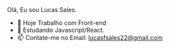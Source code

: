   Olá, Eu sou Lucas Sales.
- 👀 Hoje Trabalho com Front-end
- 🌱 Estudando Javascript/React.
- 📫 Contate-me no Email: lucasfsales22@gmail.com

